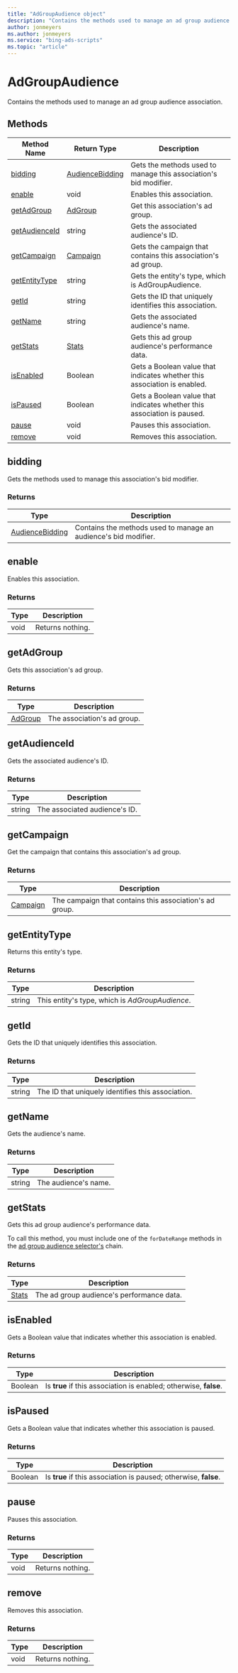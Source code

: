 ```yaml
---
title: "AdGroupAudience object"
description: "Contains the methods used to manage an ad group audience association."
author: jonmeyers
ms.author: jonmeyers
ms.service: "bing-ads-scripts"
ms.topic: "article"
---
```


# AdGroupAudience

Contains the methods used to manage an ad group audience association.


## Methods
|Method Name|Return Type|Description|
|-|-|-
[bidding](#bidding)|[AudienceBidding](./AudienceBidding.md)|Gets the methods used to manage this association's bid modifier.
[enable](#enable)|void|Enables this association.
[getAdGroup](#getadgroup)|[AdGroup](AdGroup.md)|Get this association's ad group.
[getAudienceId](#getaudienceid)|string|Gets the associated audience's ID.
[getCampaign](#getcampaign)|[Campaign](./Campaign.md)|Gets the campaign that contains this association's ad group.
[getEntityType](#getentitytype)|string|Gets the entity's type, which is AdGroupAudience.
[getId](#getid)|string|Gets the ID that uniquely identifies this association.
[getName](#getname)|string|Gets the associated audience's name.
[getStats](#getstats)|[Stats](./Stats.md)|Gets this ad group audience's performance data.
[isEnabled](#isenabled)|Boolean|Gets a Boolean value that indicates whether this association is enabled.
[isPaused](#ispaused)|Boolean|Gets a Boolean value that indicates whether this association is paused.
[pause](#pause)|void|Pauses this association.
[remove](#remove)|void|Removes this association.


## <a name="bidding"></a>bidding
Gets the methods used to manage this association's bid modifier.

### Returns
|Type|Description|
|-|-
[AudienceBidding](./AudienceBidding.md)|Contains the methods used to manage an audience's bid modifier.


## <a name="enable"></a>enable
Enables this association.

### Returns
|Type|Description|
|-|-
void|Returns nothing.


## <a name="getadgroup"></a>getAdGroup
Gets this association's ad group.

### Returns
|Type|Description|
|-|-
[AdGroup](AdGroup.md)|The association's ad group.


## <a name="getaudienceid"></a>getAudienceId
Gets the associated audience's ID.

### Returns
|Type|Description|
|-|-
string|The associated audience's ID.


## <a name="getcampaign"></a>getCampaign
Get the campaign that contains this association's ad group.

### Returns
|Type|Description|
|-|-
[Campaign](./Campaign.md)|The campaign that contains this association's ad group.


## <a name="getentitytype"></a>getEntityType
Returns this entity's type.

### Returns
|Type|Description|
|-|-
string|This entity's type, which is *AdGroupAudience*.


## <a name="getid"></a>getId
Gets the ID that uniquely identifies this association.

### Returns
|Type|Description|
|-|-
string|The ID that uniquely identifies this association.

## <a name="getname"></a>getName
Gets the audience's name.

### Returns
|Type|Description|
|-|-
string|The audience's name.


## <a name="getstats"></a>getStats
Gets this ad group audience's performance data. 

To call this method, you must include one of the `forDateRange` methods in the [ad group audience selector's](AdGroupAudienceSelector.md) chain.

### Returns
|Type|Description|
|-|-
[Stats](./Stats.md)|The ad group audience's performance data. 


## <a name="isenabled"></a>isEnabled
Gets a Boolean value that indicates whether this association is enabled.

### Returns
|Type|Description|
|-|-
Boolean|Is **true** if this association is enabled; otherwise, **false**.


## <a name="ispaused"></a>isPaused
Gets a Boolean value that indicates whether this association is paused.

### Returns
|Type|Description|
|-|-
Boolean|Is **true** if this association is paused; otherwise, **false**.


## <a name="pause"></a>pause
Pauses this association.

### Returns
|Type|Description|
|-|-
void|Returns nothing.


## <a name="remove"></a>remove
Removes this association.

### Returns
|Type|Description|
|-|-
void|Returns nothing.

